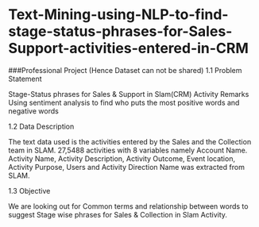 # Text-Mining-using-NLP-to-find-stage-status-phrases-for-Sales-Support-activities-entered-in-CRM
###Professional Project (Hence Dataset can not be shared)
1.1  Problem Statement

Stage-Status phrases for Sales & Support in Slam(CRM) Activity Remarks
Using sentiment analysis to find who puts the most positive words and negative words

1.2  Data Description

The text data used is the activities entered by the Sales and the Collection team in SLAM. 
27,5488 activities with 8 variables namely Account Name. Activity Name, Activity Description, Activity Outcome, Event location, Activity Purpose, Users and Activity Direction Name was extracted from SLAM. 

1.3 Objective 

We are looking out for Common terms and relationship between words to suggest Stage wise phrases for Sales & Collection in Slam Activity. 
